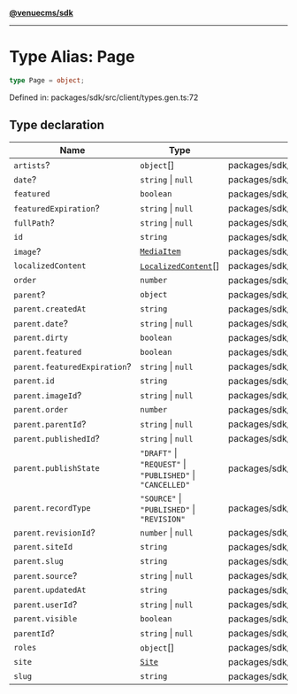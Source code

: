 [**@venuecms/sdk**](../Index.md)

***

# Type Alias: Page

```ts
type Page = object;
```

Defined in: packages/sdk/src/client/types.gen.ts:72

## Type declaration

| Name | Type | Defined in |
| ------ | ------ | ------ |
| <a id="artists"></a> `artists`? | `object`[] | packages/sdk/src/client/types.gen.ts:117 |
| <a id="date"></a> `date`? | `string` \| `null` | packages/sdk/src/client/types.gen.ts:78 |
| <a id="featured"></a> `featured` | `boolean` | packages/sdk/src/client/types.gen.ts:76 |
| <a id="featuredexpiration"></a> `featuredExpiration`? | `string` \| `null` | packages/sdk/src/client/types.gen.ts:77 |
| <a id="fullpath"></a> `fullPath`? | `string` \| `null` | packages/sdk/src/client/types.gen.ts:103 |
| <a id="id"></a> `id` | `string` | packages/sdk/src/client/types.gen.ts:73 |
| <a id="image"></a> `image`? | [`MediaItem`](MediaItem.md) | packages/sdk/src/client/types.gen.ts:81 |
| <a id="localizedcontent"></a> `localizedContent` | [`LocalizedContent`](LocalizedContent.md)[] | packages/sdk/src/client/types.gen.ts:116 |
| <a id="order"></a> `order` | `number` | packages/sdk/src/client/types.gen.ts:74 |
| <a id="parent"></a> `parent`? | `object` | packages/sdk/src/client/types.gen.ts:82 |
| `parent.createdAt` | `string` | packages/sdk/src/client/types.gen.ts:85 |
| `parent.date`? | `string` \| `null` | packages/sdk/src/client/types.gen.ts:98 |
| `parent.dirty` | `boolean` | packages/sdk/src/client/types.gen.ts:92 |
| `parent.featured` | `boolean` | packages/sdk/src/client/types.gen.ts:96 |
| `parent.featuredExpiration`? | `string` \| `null` | packages/sdk/src/client/types.gen.ts:97 |
| `parent.id` | `string` | packages/sdk/src/client/types.gen.ts:83 |
| `parent.imageId`? | `string` \| `null` | packages/sdk/src/client/types.gen.ts:99 |
| `parent.order` | `number` | packages/sdk/src/client/types.gen.ts:93 |
| `parent.parentId`? | `string` \| `null` | packages/sdk/src/client/types.gen.ts:101 |
| `parent.publishedId`? | `string` \| `null` | packages/sdk/src/client/types.gen.ts:91 |
| `parent.publishState` | `"DRAFT"` \| `"REQUEST"` \| `"PUBLISHED"` \| `"CANCELLED"` | packages/sdk/src/client/types.gen.ts:89 |
| `parent.recordType` | `"SOURCE"` \| `"PUBLISHED"` \| `"REVISION"` | packages/sdk/src/client/types.gen.ts:87 |
| `parent.revisionId`? | `number` \| `null` | packages/sdk/src/client/types.gen.ts:88 |
| `parent.siteId` | `string` | packages/sdk/src/client/types.gen.ts:84 |
| `parent.slug` | `string` | packages/sdk/src/client/types.gen.ts:95 |
| `parent.source`? | `string` \| `null` | packages/sdk/src/client/types.gen.ts:90 |
| `parent.updatedAt` | `string` | packages/sdk/src/client/types.gen.ts:86 |
| `parent.userId`? | `string` \| `null` | packages/sdk/src/client/types.gen.ts:100 |
| `parent.visible` | `boolean` | packages/sdk/src/client/types.gen.ts:94 |
| <a id="parentid"></a> `parentId`? | `string` \| `null` | packages/sdk/src/client/types.gen.ts:79 |
| <a id="roles"></a> `roles` | `object`[] | packages/sdk/src/client/types.gen.ts:104 |
| <a id="site"></a> `site` | [`Site`](Site.md) | packages/sdk/src/client/types.gen.ts:80 |
| <a id="slug"></a> `slug` | `string` | packages/sdk/src/client/types.gen.ts:75 |
